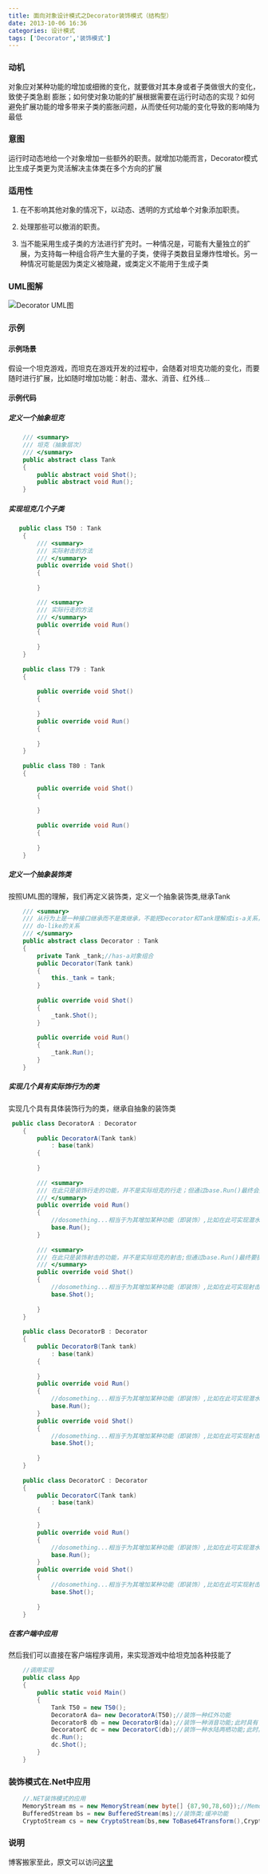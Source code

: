 ```yaml
---
title: 面向对象设计模式之Decorator装饰模式（结构型）
date: 2013-10-06 16:36
categories: 设计模式
tags: ['Decorator','装饰模式']
---
```


### 动机

对象应对某种功能的增加或细微的变化，就要做对其本身或者子类做很大的变化，致使子类急剧 膨胀；如何使对象功能的扩展根据需要在运行时动态的实现？如何避免扩展功能的增多带来子类的膨胀问题，从而使任何功能的变化导致的影响降为最低

<!--more-->

### 意图

运行时动态地给一个对象增加一些额外的职责。就增加功能而言，Decorator模式比生成子类更为灵活解决主体类在多个方向的扩展

### 适用性

1. 在不影响其他对象的情况下，以动态、透明的方式给单个对象添加职责。

2. 处理那些可以撤消的职责。

3. 当不能采用生成子类的方法进行扩充时。一种情况是，可能有大量独立的扩展，为支持每一种组合将产生大量的子类，使得子类数目呈爆炸性增长。另一种情况可能是因为类定义被隐藏，或类定义不能用于生成子类

### UML图解

![Decorator UML图](http://oaefo3hoy.bkt.clouddn.com/Decorator.gif)


### 示例

#### 示例场景

假设一个坦克游戏，而坦克在游戏开发的过程中，会随着对坦克功能的变化，而要随时进行扩展，比如随时增加功能：射击、潜水、消音、红外线...

#### 示例代码

##### 定义一个抽象坦克
```C#
    /// <summary>
    /// 坦克（抽象层次）
    /// </summary>
    public abstract class Tank
    {
        public abstract void Shot();
        public abstract void Run();
    }

```

##### 实现坦克几个子类

```C#
   public class T50 : Tank
    {
        /// <summary>
        /// 实际射击的方法
        /// </summary>
        public override void Shot()
        {
            
        }

        /// <summary>
        /// 实际行走的方法
        /// </summary>
        public override void Run()
        {
             
        }
    }
 
    public class T79 : Tank
    {
 
        public override void Shot()
        {
 
        }
        public override void Run()
        {
 
        }
    }
 
    public class T80 : Tank
    {
 
        public override void Shot()
        {
 
        }
 
        public override void Run()
        {
 
        }
    }
```


#####  定义一个抽象装饰类

按照UML图的理解，我们再定义装饰类，定义一个抽象装饰类,继承Tank

```C#
    /// <summary>
    /// 从行为上是一种接口继承而不是类继承，不能把Decorator和Tank理解成is-a关系，从某种意义上应该为do-as或者
    /// do-like的关系
    /// </summary>
    public abstract class Decorator : Tank
    {
        private Tank _tank;//has-a对象组合
        public Decorator(Tank tank)
        {
            this._tank = tank;
        }
 
        public override void Shot()
        {
            _tank.Shot();
        }
 
        public override void Run()
        {
            _tank.Run();
        }
    }

```

##### 实现几个具有实际饰行为的类

实现几个具有具体装饰行为的类，继承自抽象的装饰类

```C#
 public class DecoratorA : Decorator
    {  
        public DecoratorA(Tank tank)
            : base(tank)
        {
           
        }
         
        /// <summary>
        /// 在此只是装饰行走的功能，并不是实际坦克的行走；但通过base.Run()最终会执行T50、T79、T80对象的Run()方法
        /// </summary>
        public override void Run()
        {
            //dosomething...相当于为其增加某种功能（即装饰）,比如在此可实现潜水功能的扩展
            base.Run();
        }
 
        /// <summary>
        /// 在此只是装饰射击的功能，并不是实际坦克的射击;但通过base.Run()最终要执行T50、T79、T80对象的Shot()方法
        /// </summary>
        public override void Shot()
        {
            //dosomething...相当于为其增加某种功能（即装饰）,比如在此可实现射击消音的扩展
            base.Shot();
             
        }
    }
 
    public class DecoratorB : Decorator
    {
        public DecoratorB(Tank tank)
            : base(tank)
        {
 
        }
        public override void Run()
        {
            //dosomething...相当于为其增加某种功能（即装饰）,比如在此可实现潜水功能的扩展
            base.Run();
        }
        public override void Shot()
        {
            //dosomething...相当于为其增加某种功能（即装饰）,比如在此可实现射击消音的扩展
            base.Shot();
 
        }
    }
 
    public class DecoratorC : Decorator
    {
        public DecoratorC(Tank tank)
            : base(tank)
        {
 
        }
        public override void Run()
        {
            //dosomething...相当于为其增加某种功能（即装饰）,比如在此可实现潜水功能的扩展
            base.Run();
        }
        public override void Shot()
        {
            //dosomething...相当于为其增加某种功能（即装饰）,比如在此可实现射击消音的扩展
            base.Shot();
 
        }
    }


```

##### 在客户端中应用

然后我们可以直接在客户端程序调用，来实现游戏中给坦克加各种技能了

```C#
    //调用实现
    public class App
    {
        public static void Main()
        {
            Tank T50 = new T50();
            DecoratorA da= new DecoratorA(T50);//装饰一种红外功能
            DecoratorB db = new DecoratorB(da);//装饰一种消音功能;此时具有了红外、消音两种扩展功能
            DecoratorC dc = new DecoratorC(db);//装饰一种水陆两栖功能;此时具有了红外、消音和水陆两栖三种扩展功能了
            dc.Run();
            dc.Shot();            
        }
    }

```

### 装饰模式在.Net中应用

```C#
    //.NET装饰模式的应用
    MemoryStream ms = new MemoryStream(new byte[] {87,90,78,60});//MemoryStream主体类
    BufferedStream bs = new BufferedStream(ms);//装饰类;缓冲功能
    CryptoStream cs = new CryptoStream(bs,new ToBase64Transform(),CryptoStreamMode.Write);//装饰类;缓冲、加密功能
```


### 说明

博客搬家至此，原文可以访问[这里](http://www.cnblogs.com/yja9010/archive/2012/02/24/3178771.html)
